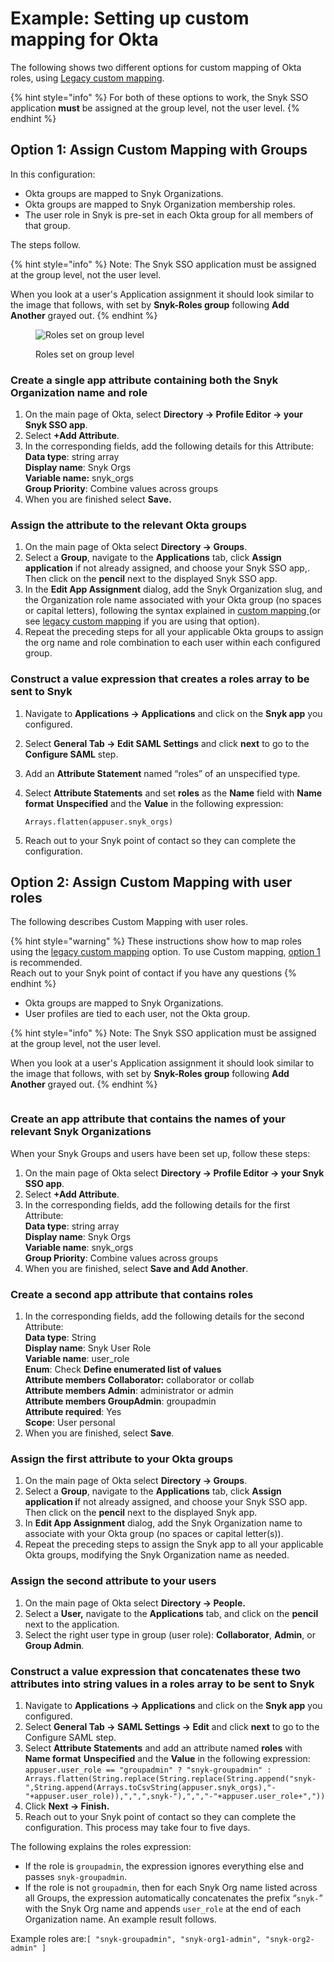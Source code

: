 # Example: Setting up custom mapping for Okta

The following shows two different options for custom mapping of Okta roles, using [Legacy custom mapping](../../../../enterprise-configuration/single-sign-on-sso-for-authentication-to-snyk/custom-mapping/legacy-custom-mapping.md).

{% hint style="info" %}
For both of these options to work, the Snyk SSO application **must** be assigned at the group level, not the user level.
{% endhint %}

## Option 1: Assign Custom Mapping with Groups

In this configuration:

* Okta groups are mapped to Snyk Organizations.
* Okta groups are mapped to Snyk Organization membership roles.
* The user role in Snyk is pre-set in each Okta group for all members of that group.

The steps follow.

{% hint style="info" %}
Note: The Snyk SSO application must be assigned at the group level, not the user level.

When you look at a user's Application assignment it should look similar to the image that follows, with set by **Snyk-Roles group** following **Add Another** grayed out.
{% endhint %}

<figure><img src="../../../../.gitbook/assets/snyk-roles.png" alt="Roles set on group level"><figcaption><p>Roles set on group level</p></figcaption></figure>

### Create a single app attribute containing both the Snyk Organization name and role

1. On the main page of Okta, select **Directory -> Profile Editor -> your Snyk SSO app**.
2. Select **+Add Attribute**.
3. In the corresponding fields, add the following details for this Attribute:\
   **Data type**: string array\
   **Display name**: Snyk Orgs\
   **Variable name:** snyk\_orgs\
   **Group Priority**: Combine values across groups
4. When you are finished select **Save.**

### Assign the attribute to the relevant Okta groups

1. On the main page of Okta select **Directory -> Groups**.
2. Select a **Group**, navigate to the **Applications** tab, click **Assign** **application** if not already assigned, and choose your Snyk SSO app,. Then click on the **pencil** next to the displayed Snyk SSO app.
3. In the **Edit App Assignment** dialog, add the Snyk Organization slug, and the Organization role name associated with your Okta group (no spaces or capital letters), following the syntax explained in [custom mapping ](../../../../enterprise-configuration/single-sign-on-sso-for-authentication-to-snyk/custom-mapping/)(or see [legacy custom mapping](../../../../enterprise-configuration/single-sign-on-sso-for-authentication-to-snyk/custom-mapping/legacy-custom-mapping.md) if you are using that option).&#x20;
4. Repeat the preceding steps for all your applicable Okta groups to assign the org name and role combination to each user within each configured group.

### Construct a value expression that creates a roles array to be sent to Snyk

1. Navigate to **Applications -> Applications** and click on the **Snyk app** you configured.
2. Select **General Tab -> Edit SAML Settings** and click **next** to go to the **Configure SAML** step.
3. Add an **Attribute Statement** named “roles” of an unspecified type.
4.  Select **Attribute Statements** and set **roles** as the **Name** field with **Name format** **Unspecified** and the **Value** in the following expression:

    `Arrays.flatten(appuser.snyk_orgs)`
5. Reach out to your Snyk point of contact so they can complete the configuration.

## Option 2: Assign Custom Mapping with user roles

The following describes Custom Mapping with user roles.&#x20;

{% hint style="warning" %}
These instructions show how to map roles using the [legacy custom mapping](../../../../enterprise-configuration/single-sign-on-sso-for-authentication-to-snyk/custom-mapping/legacy-custom-mapping.md) option. To use Custom mapping, [option 1](example-setting-up-custom-mapping-for-okta.md#option-1-assign-custom-mapping-with-groups) is recommended. \
Reach out to your Snyk point of contact if you have any questions
{% endhint %}

* Okta groups are mapped to Snyk Organizations.
* User profiles are tied to each user, not the Okta group.

{% hint style="info" %}
Note: The Snyk SSO application must be assigned at the group level, not the user level.

When you look at a user's Application assignment it should look similar to the image that follows, with set by **Snyk-Roles group** following **Add Another** grayed out.
{% endhint %}

<figure><img src="../../../../.gitbook/assets/image (377).png" alt=""><figcaption></figcaption></figure>

### Create an app attribute that contains the names of your relevant Snyk Organizations

When your Snyk Groups and users have been set up, follow these steps:

1. On the main page of Okta select **Directory -> Profile Editor -> your Snyk SSO app**.
2. Select **+Add Attribute**.
3. In the corresponding fields, add the following details for the first Attribute:\
   **Data type**: string array\
   **Display name**: Snyk Orgs\
   **Variable name**: snyk\_orgs\
   **Group Priority**: Combine values across groups
4. When you are finished, select **Save and Add Another**.

### Create a second app attribute that contains roles

1. In the corresponding fields, add the following details for the second Attribute:\
   **Data type**: String\
   **Display name**: Snyk User Role\
   **Variable name**: user\_role\
   **Enum**: Check **Define enumerated list of values**\
   **Attribute members Collaborator:** collaborator or collab\
   **Attribute members Admin**: administrator or admin\
   **Attribute members GroupAdmin**: groupadmin\
   **Attribute required**: Yes\
   **Scope**: User personal
2. When you are finished, select **Save**.

### Assign the first attribute to your Okta groups

1. On the main page of Okta select **Directory -> Groups**.
2. Select a **Group**, navigate to the **Applications** tab, click **Assign** **application i**f not already assigned, and choose your Snyk SSO app. Then click on the **pencil** next to the displayed Snyk app.
3. In **Edit App Assignment** dialog, add the Snyk Organization name to associate with your Okta group (no spaces or capital letter(s)).
4. Repeat the preceding steps to assign the Snyk app to all your applicable Okta groups, modifying the Snyk Organization name as needed.

### Assign the second attribute to your users

1. On the main page of Okta select **Directory -> People.**
2. Select a **User,** navigate to the **Applications** tab, and click on the **pencil** next to the application.
3. Select the right user type in group (user role): **Collaborator**, **Admin**, or **Group Admin**.

### Construct a value expression that concatenates these two attributes into string values in a roles array to be sent to Snyk

1. Navigate to **Applications -> Applications** and click on the **Snyk app** you configured.
2. Select **General Tab -> SAML Settings -> Edit** and click **next** to go to the Configure SAML step.
3. Select **Attribute Statements** and add an attribute named **roles** with **Name format** **Unspecified** and the **Value** in the following expression:\
   `appuser.user_role == "groupadmin" ? "snyk-groupadmin" : Arrays.flatten(String.replace(String.replace(String.append("snyk-",String.append(Arrays.toCsvString(appuser.snyk_orgs),"-"+appuser.user_role)),",",",snyk-"),",","-"+appuser.user_role+","))`
4. Click **Next -> Finish.**
5. Reach out to your Snyk point of contact so they can complete the configuration. This process may take four to five days.

The following explains the roles expression:

* If the role is `groupadmin`, the expression ignores everything else and passes `snyk-groupadmin`.
* If the role is not `groupadmin`, then for each Snyk Org name listed across all Groups, the expression automatically concatenates the prefix “`snyk-`” with the Snyk Org name and appends `user_role` at the end of each Organization name. An example result follows.

Example roles are:`[ "snyk-groupadmin", "snyk-org1-admin", "snyk-org2-admin" ]`

